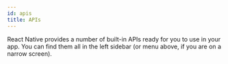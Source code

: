 ```yaml
---
id: apis
title: APIs
---
```


React Native provides a number of built-in APIs ready for you to use in your app. You can find them all in the left sidebar (or menu above, if you are on a narrow screen).

<!-- todo -->
